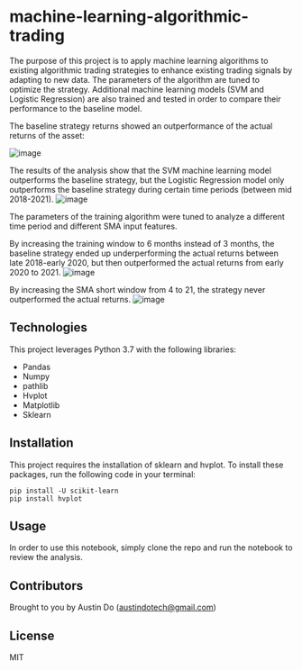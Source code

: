 # machine-learning-algorithmic-trading

The purpose of this project is to apply machine learning algorithms to existing algorithmic trading strategies to enhance existing trading signals by adapting to new data. The parameters of the algorithm are tuned to optimize the strategy. Additional machine learning models (SVM and Logistic Regression) are also trained and tested in order to compare their performance to the baseline model. 

The baseline strategy returns showed an outperformance of the actual returns of the asset:

![image](https://user-images.githubusercontent.com/89161654/152255918-4bb1aff2-fde5-4b91-ac70-4ec9c0dab167.png)


The results of the analysis show that the SVM machine learning model outperforms the baseline strategy, but the Logistic Regression model only outperforms the baseline strategy during certain time periods (between mid 2018-2021).
![image](https://user-images.githubusercontent.com/89161654/152255943-84707658-87cf-42c3-9721-3ff49de21507.png)


The parameters of the training algorithm were tuned to analyze a different time period and different SMA input features. 

By increasing the training window to 6 months instead of 3 months, the baseline strategy ended up underperforming the actual returns between late 2018-early 2020, but then outperformed the actual returns from early 2020 to 2021.
![image](https://user-images.githubusercontent.com/89161654/152255993-2fad273f-4dee-4b13-b42d-a328988a3605.png)


By increasing the SMA short window from 4 to 21, the strategy never outperformed the actual returns. 
![image](https://user-images.githubusercontent.com/89161654/152256055-ba8125b5-1b8e-43f2-a093-e6f36134abe5.png)


## Technologies

This project leverages Python 3.7 with the following libraries:
- Pandas
- Numpy
- pathlib
- Hvplot
- Matplotlib
- Sklearn

## Installation

This project requires the installation of sklearn and hvplot. To install these packages, run the following code in your terminal:

```
pip install -U scikit-learn
pip install hvplot
```

## Usage

In order to use this notebook, simply clone the repo and run the notebook to review the analysis.

## Contributors

Brought to you by Austin Do (austindotech@gmail.com)

## License

MIT
